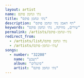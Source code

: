 ```yaml
---
layout: artist
name: נתי ונחמן פוקס
title: "נתי ונחמן פוקס"
description: "דף האמן נתי ונחמן פוקס"
keywords: "שירים, מוזיקה, נתי ונחמן פוקס"
permalink: /artists/נתי-ונחמן-פוקס
redirect_from:
  - /artists/list/נתי ונחמן פוקס
  - /artists/נתי-ונחמן-פוקס/
songs:
  - number: "32208"
    name: "רעבע"
    album: "סינגלים"
    artist: "נתי ונחמן פוקס"
---
```

